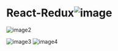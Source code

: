 # React-Redux![image](https://user-images.githubusercontent.com/82768146/199301276-9cffd305-d6ef-41c1-af88-f4ba14b5a76b.JPG)

![image2](https://user-images.githubusercontent.com/82768146/199301625-1461361d-0bbe-48bb-a083-917448a7249c.JPG)


![image3](https://user-images.githubusercontent.com/82768146/199301283-5b54cf2f-fd4d-4e08-9483-537c6637b0fb.JPG)
![image4](https://user-images.githubusercontent.com/82768146/199301295-c4e1f825-f20a-48e5-af4d-b94db2778ce5.JPG)
